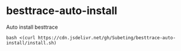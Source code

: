 # besttrace-auto-install
Auto install besttrace

```bash <(curl https://cdn.jsdelivr.net/gh/Subeting/besttrace-auto-install/install.sh) ```
